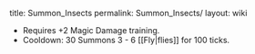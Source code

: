 title: Summon_Insects
permalink: Summon_Insects/
layout: wiki



- Requires +2 Magic Damage training.
- Cooldown: 30
Summons 3 - 6 [[Fly|flies]] for 100 ticks.